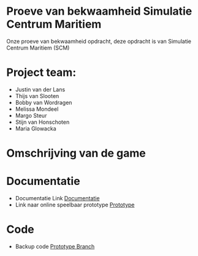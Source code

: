 # Proeve van bekwaamheid Simulatie Centrum Maritiem

Onze proeve van bekwaamheid opdracht, deze opdracht is van Simulatie Centrum Maritiem (SCM)

# Project team:
* Justin van der Lans
* Thijs van Slooten
* Bobby van Wordragen
* Melissa Mondeel
* Margo Steur
* Stijn van Honschoten
* Maria Glowacka

# Omschrijving van de game

# Documentatie
* Documentatie Link [Documentatie]()
* Link naar online speelbaar prototype 	[Prototype]()

# Code
* Backup code [Prototype Branch]()
